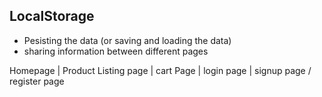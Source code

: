## LocalStorage 

- Pesisting the data (or saving and loading the data)
- sharing information between different pages

Homepage | Product Listing page | cart Page | login page | signup page / register page